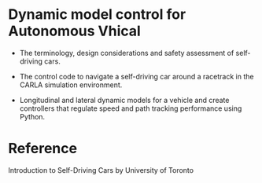 # Dynamic model control for Autonomous Vhical
* The terminology, design considerations and safety assessment of self-driving cars. 

* The control code to navigate a self-driving car around a racetrack in the CARLA simulation environment.

* Longitudinal and lateral dynamic models for a vehicle and create controllers that regulate speed and path tracking performance using Python.

# Reference
Introduction to Self-Driving Cars by University of Toronto
